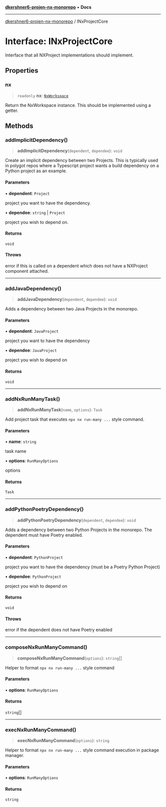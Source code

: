 [**dkershner6-projen-nx-monorepo**](../README.md) • **Docs**

***

[dkershner6-projen-nx-monorepo](../globals.md) / INxProjectCore

# Interface: INxProjectCore

Interface that all NXProject implementations should implement.

## Properties

### nx

> `readonly` **nx**: [`NxWorkspace`](../classes/NxWorkspace.md)

Return the NxWorkspace instance. This should be implemented using a getter.

## Methods

### addImplicitDependency()

> **addImplicitDependency**(`dependent`, `dependee`): `void`

Create an implicit dependency between two Projects. This is typically
used in polygot repos where a Typescript project wants a build dependency
on a Python project as an example.

#### Parameters

• **dependent**: `Project`

project you want to have the dependency.

• **dependee**: `string` \| `Project`

project you wish to depend on.

#### Returns

`void`

#### Throws

error if this is called on a dependent which does not have a NXProject component attached.

***

### addJavaDependency()

> **addJavaDependency**(`dependent`, `dependee`): `void`

Adds a dependency between two Java Projects in the monorepo.

#### Parameters

• **dependent**: `JavaProject`

project you want to have the dependency

• **dependee**: `JavaProject`

project you wish to depend on

#### Returns

`void`

***

### addNxRunManyTask()

> **addNxRunManyTask**(`name`, `options`): `Task`

Add project task that executes `npx nx run-many ...` style command.

#### Parameters

• **name**: `string`

task name

• **options**: `RunManyOptions`

options

#### Returns

`Task`

***

### addPythonPoetryDependency()

> **addPythonPoetryDependency**(`dependent`, `dependee`): `void`

Adds a dependency between two Python Projects in the monorepo. The dependent must have Poetry enabled.

#### Parameters

• **dependent**: `PythonProject`

project you want to have the dependency (must be a Poetry Python Project)

• **dependee**: `PythonProject`

project you wish to depend on

#### Returns

`void`

#### Throws

error if the dependent does not have Poetry enabled

***

### composeNxRunManyCommand()

> **composeNxRunManyCommand**(`options`): `string`[]

Helper to format `npx nx run-many ...` style command

#### Parameters

• **options**: `RunManyOptions`

#### Returns

`string`[]

***

### execNxRunManyCommand()

> **execNxRunManyCommand**(`options`): `string`

Helper to format `npx nx run-many ...` style command execution in package manager.

#### Parameters

• **options**: `RunManyOptions`

#### Returns

`string`
